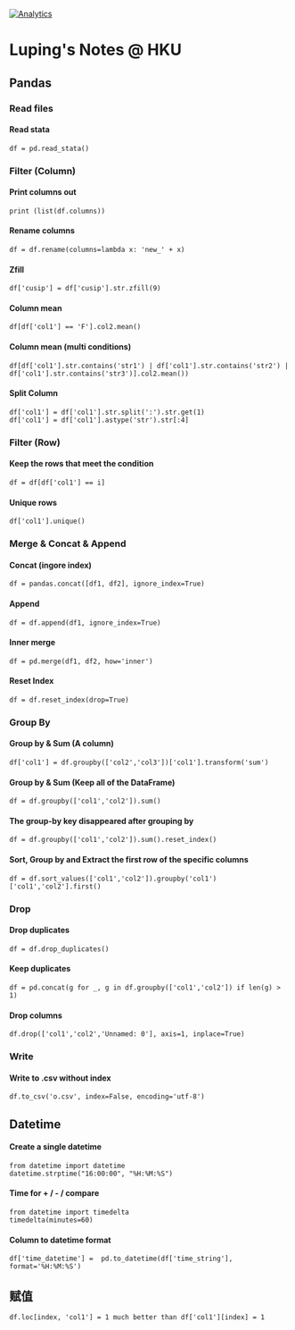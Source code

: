 [![Analytics](https://ga-beacon.appspot.com/UA-80121379-2/notes-python)](https://github.com/lazydingding/note)


# Luping's Notes @ HKU

## Pandas

### Read files
#### Read stata
```
df = pd.read_stata()
```

### Filter (Column)
#### Print columns out
```
print (list(df.columns))
```
#### Rename columns
```
df = df.rename(columns=lambda x: 'new_' + x)
```
#### Zfill
```
df['cusip'] = df['cusip'].str.zfill(9)
```
#### Column mean
```
df[df['col1'] == 'F'].col2.mean()
```
#### Column mean (multi conditions)
```
df[df['col1'].str.contains('str1') | df['col1'].str.contains('str2') | df['col1'].str.contains('str3')].col2.mean())
```
#### Split Column
```
df['col1'] = df['col1'].str.split(':').str.get(1)
df['col1'] = df['col1'].astype('str').str[:4]
```

### Filter (Row)
#### Keep the rows that meet the condition
```
df = df[df['col1'] == i]
```
#### Unique rows
```
df['col1'].unique()
```

### Merge & Concat & Append
#### Concat (ingore index)
```
df = pandas.concat([df1, df2], ignore_index=True)
```
#### Append
```
df = df.append(df1, ignore_index=True)
```
#### Inner merge
```
df = pd.merge(df1, df2, how='inner')
```
#### Reset Index
```
df = df.reset_index(drop=True)
```

### Group By
#### Group by & Sum (A column)
```
df['col1'] = df.groupby(['col2','col3'])['col1'].transform('sum')
```
#### Group by & Sum (Keep all of the DataFrame)
```
df = df.groupby(['col1','col2']).sum()
```
#### The group-by key disappeared after grouping by
````
df = df.groupby(['col1','col2']).sum().reset_index()
````
#### Sort, Group by and Extract the first row of the specific columns
```
df = df.sort_values(['col1','col2']).groupby('col1')['col1','col2'].first()
```

### Drop
#### Drop duplicates
```
df = df.drop_duplicates()
```
#### Keep duplicates
```
df = pd.concat(g for _, g in df.groupby(['col1','col2']) if len(g) > 1)
```
#### Drop columns
```
df.drop(['col1','col2','Unnamed: 0'], axis=1, inplace=True)
```

### Write
#### Write to .csv without index
```
df.to_csv('o.csv', index=False, encoding='utf-8')
```



## Datetime
#### Create a single datetime
```
from datetime import datetime
datetime.strptime("16:00:00", "%H:%M:%S")
```
#### Time for + / - / compare
```
from datetime import timedelta
timedelta(minutes=60)
```
#### Column to datetime format
```
df['time_datetime'] =  pd.to_datetime(df['time_string'], format='%H:%M:%S')
```

## 赋值
```
df.loc[index, 'col1'] = 1 much better than df['col1'][index] = 1
```
